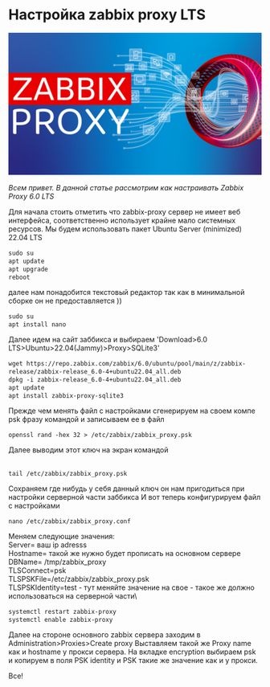 # Настройка zabbix proxy LTS
![thb](https://github.com/vprimin/pub/blob/main/Manuals/images/zproxy.png)

*Всем привет. В данной статье рассмотрим как настраивать Zabbix Proxy 6.0 LTS*

Для начала стоить отметить что zabbix-proxy сервер не имеет веб интерфейса, соответственно использует крайне мало системных ресурсов.
Мы будем использовать пакет Ubuntu Server (minimized) 22.04 LTS



```
sudo su 
apt update
apt upgrade
reboot
```
далее нам понадобится текстовый редактор так как в минимальной сборке он не предоставляется ))
```
sudo su
apt install nano
```
Далее идем на сайт заббикса и выбираем 'Download>6.0 LTS>Ubuntu>22.04(Jammy)>Proxy>SQLite3'
```
wget https://repo.zabbix.com/zabbix/6.0/ubuntu/pool/main/z/zabbix-release/zabbix-release_6.0-4+ubuntu22.04_all.deb
dpkg -i zabbix-release_6.0-4+ubuntu22.04_all.deb
apt update
apt install zabbix-proxy-sqlite3

```

Прежде чем менять файл с настройками сгенерируем на своем компе psk фразу командой и записываем ее в файл
```
openssl rand -hex 32 > /etc/zabbix/zabbix_proxy.psk
```
Далее выводим этот ключ на экран командой 
```

tail /etc/zabbix/zabbix_proxy.psk
```
Сохраняем где нибудь у себя данный ключ он нам пригодиться при настройки серверной части заббикса
И вот теперь конфигурируем файл с настройками

```
nano /etc/zabbix/zabbix_proxy.conf
```

Меняем следующие значения:\
Server=    ваш ip adresss\
Hostname=  такой же нужно будет прописать на основном сервере\
DBName= /tmp/zabbix_proxy\
TLSConnect=psk\
TLSPSKFile=/etc/zabbix/zabbix_proxy.psk\
TLSPSKIdentity=test  - тут меняйте значение на свое - такое же должно использоваться на серверной части\

```
systemctl restart zabbix-proxy
systemctl enable zabbix-proxy
```
Далее на стороне основного zabbix сервера заходим в Administration>Proxies>Create proxy
Выставляем такой же Proxу name как и hostname у прокси сервера.
На вкладке encryption выбираем psk и копируем в поля PSK identity и PSK такие же значение как и у прокси.

Все!  